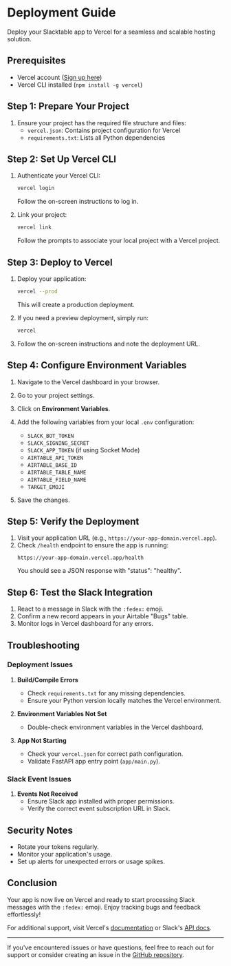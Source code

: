 # Deployment Guide

Deploy your Slacktable app to Vercel for a seamless and scalable hosting solution.

## Prerequisites

- Vercel account ([Sign up here](https://vercel.com/signup))
- Vercel CLI installed (`npm install -g vercel`)

## Step 1: Prepare Your Project

1. Ensure your project has the required file structure and files:
   - `vercel.json`: Contains project configuration for Vercel
   - `requirements.txt`: Lists all Python dependencies

## Step 2: Set Up Vercel CLI

1. Authenticate your Vercel CLI:
   ```bash
   vercel login
   ```
   Follow the on-screen instructions to log in.

2. Link your project:
   ```bash
   vercel link
   ```
   Follow the prompts to associate your local project with a Vercel project.

## Step 3: Deploy to Vercel

1. Deploy your application:
   ```bash
   vercel --prod
   ```
   This will create a production deployment.

2. If you need a preview deployment, simply run:
   ```bash
   vercel
   ```

3. Follow the on-screen instructions and note the deployment URL.

## Step 4: Configure Environment Variables

1. Navigate to the Vercel dashboard in your browser.
2. Go to your project settings.
3. Click on **Environment Variables**.
4. Add the following variables from your local `.env` configuration:
   - `SLACK_BOT_TOKEN`
   - `SLACK_SIGNING_SECRET`
   - `SLACK_APP_TOKEN` (if using Socket Mode)
   - `AIRTABLE_API_TOKEN`
   - `AIRTABLE_BASE_ID`
   - `AIRTABLE_TABLE_NAME`
   - `AIRTABLE_FIELD_NAME`
   - `TARGET_EMOJI`

5. Save the changes.

## Step 5: Verify the Deployment

1. Visit your application URL (e.g., `https://your-app-domain.vercel.app`).
2. Check `/health` endpoint to ensure the app is running:
   ```
   https://your-app-domain.vercel.app/health
   ```
   You should see a JSON response with "status": "healthy".

## Step 6: Test the Slack Integration

1. React to a message in Slack with the `:fedex:` emoji.
2. Confirm a new record appears in your Airtable "Bugs" table.
3. Monitor logs in Vercel dashboard for any errors.

## Troubleshooting

### Deployment Issues

1. **Build/Compile Errors**
   - Check `requirements.txt` for any missing dependencies.
   - Ensure your Python version locally matches the Vercel environment.

2. **Environment Variables Not Set**
   - Double-check environment variables in the Vercel dashboard.

3. **App Not Starting**
   - Check your `vercel.json` for correct path configuration.
   - Validate FastAPI app entry point (`app/main.py`).

### Slack Event Issues

1. **Events Not Received**
   - Ensure Slack app installed with proper permissions.
   - Verify the correct event subscription URL in Slack.

## Security Notes

- Rotate your tokens regularly.
- Monitor your application's usage.
- Set up alerts for unexpected errors or usage spikes.

## Conclusion

Your app is now live on Vercel and ready to start processing Slack messages with the `:fedex:` emoji. Enjoy tracking bugs and feedback effortlessly!

For additional support, visit Vercel's [documentation](https://vercel.com/docs) or Slack's [API docs](https://api.slack.com/docs).

---

If you've encountered issues or have questions, feel free to reach out for support or consider creating an issue in the [GitHub repository](https://github.com/Casey-00/Slacktable).


